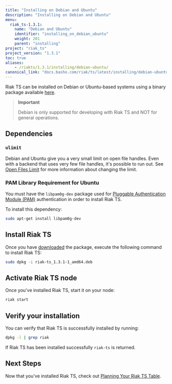 ```yaml
---
title: "Installing on Debian and Ubuntu"
description: "Installing on Debian and Ubuntu"
menu:
  riak_ts-1.3.1:
    name: "Debian and Ubuntu"
    identifier: "installing_on_debian_ubuntu"
    weight: 201
    parent: "installing"
project: "riak_ts"
project_version: "1.3.1"
toc: true
aliases:
    - /riakts/1.3.1/installing/debian-ubuntu/
canonical_link: "docs.basho.com/riak/ts/latest/installing/debian-ubuntu"
---
```


[download]: ../../downloads/
[openfileslimit]: /riak/kv/2.1.4/using/performance/open-files-limit
[planning]: ../../using/planning
[security basics]: /riak/kv/2.1.4/using/security/basics


Riak TS can be installed on Debian or Ubuntu-based systems using a binary
package available [here][download].

>**Important**
>
>Debian is only supported for developing with Riak TS and NOT for general operations.


## Dependencies

### `ulimit`

Debian and Ubuntu give you a very small limit on open file handles. Even with a
backend that uses very few file handles, it's possible to run out. See
[Open Files Limit][openfileslimit] for more information about changing the limit.


### PAM Library Requirement for Ubuntu

You must have the `libpam0g-dev` package used for [Pluggable Authentication Module (PAM)][security basics] authentication in order to install Riak TS.

To install this dependency:

```bash
sudo apt-get install libpam0g-dev
```


## Install Riak TS

Once you have [downloaded][download] the package, execute the following command to install Riak TS:

```bash
sudo dpkg -i riak-ts_1.3.1-1_amd64.deb
```


## Activate Riak TS node

Once you've installed Riak TS, start it on your node:

```bash
riak start
```


## Verify your installation

You can verify that Riak TS is successfully installed by running: 

```bash
dpkg -l | grep riak
```

If Riak TS has been installed successfully `riak-ts` is returned.


## Next Steps

Now that you've installed Riak TS, check out [Planning Your Riak TS Table][planning].